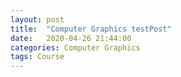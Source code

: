 ```yaml
---
layout: post
title:  "Computer Graphics testPost"
date:   2020-04-26 21:44:00
categories: Computer Graphics
tags: Course
---
```

